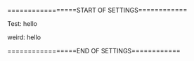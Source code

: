 =================START OF SETTINGS============

Test: hello

weird: hello


=================END OF SETTINGS============
